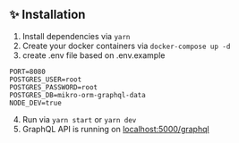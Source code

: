 ## ✨ Installation

1. Install dependencies via `yarn`
2. Create your docker containers via `docker-compose up -d`
3. create .env file based on .env.example

```
PORT=8080
POSTGRES_USER=root
POSTGRES_PASSWORD=root
POSTGRES_DB=mikro-orm-graphql-data
NODE_DEV=true
```
4. Run via `yarn start` or `yarn dev`
5. GraphQL API is running on  [localhost:5000/graphql](http://localhost:8080/graphql)
